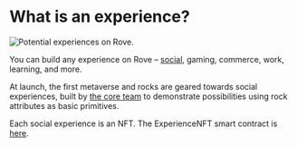 # What is an experience?

![Potential experiences on Rove.](https://lh5.googleusercontent.com/rHPYUVnnLEB4o6t2IzGs-VOqoPb2m5Qyob7BbvE8rHOrrIXbBxnJcpfc4JmQHFJttgXis0Dfe77xxRVxWZXyvBr\_bt\_P9C\_7OV4NvXtabUCbWR3CnZOvDeXOt3qGZgDFTgmzhJTo)

You can build any experience on Rove – [social](social.md), gaming, commerce, work, learning, and more.

At launch, the first metaverse and rocks are geared towards social experiences, built by [the core team](../the-community/meet-the-core-team.md) to demonstrate possibilities using rock attributes as basic primitives.

Each social experience is an NFT. The ExperienceNFT smart contract is [here](https://github.com/rove-to/evm-smart-contracts/blob/main/contracts/ExperienceNFT.sol).
